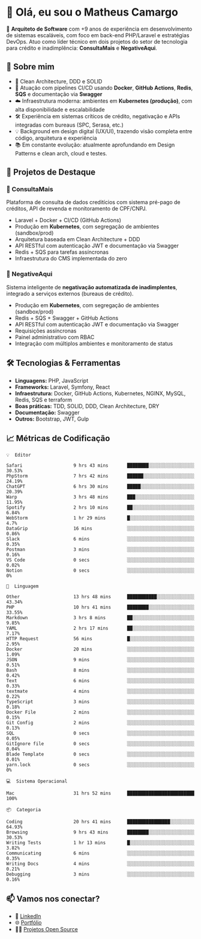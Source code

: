 # 👋 Olá, eu sou o Matheus Camargo

🎯 **Arquiteto de Software** com +9 anos de experiência em desenvolvimento de sistemas escaláveis, com foco em back-end PHP/Laravel e estratégias DevOps. Atuo como líder técnico em dois projetos do setor de tecnologia para crédito e inadimplência: **ConsultaMais** e **NegativeAqui**.

## 🧠 Sobre mim

- 🚀 Clean Architecture, DDD e SOLID
- 🔁 Atuação com pipelines CI/CD usando **Docker**, **GitHub Actions**, **Redis**, **SQS** e documentação via **Swagger**
- ☁️ Infraestrutura moderna: ambientes em **Kubernetes (produção)**, com alta disponibilidade e escalabilidade
- 🛠️ Experiência em sistemas críticos de crédito, negativação e APIs integradas com bureaus (SPC, Serasa, etc.)
- 💡 Background em design digital (UX/UI), trazendo visão completa entre código, arquitetura e experiência
- 📚 Em constante evolução: atualmente aprofundando em Design Patterns e clean arch, cloud e testes.

## 🚧 Projetos de Destaque

### 🔹 ConsultaMais
Plataforma de consulta de dados creditícios com sistema pré-pago de créditos, API de revenda e monitoramento de CPF/CNPJ.

- Laravel + Docker + CI/CD (GitHub Actions)
- Produção em **Kubernetes**, com segregação de ambientes (sandbox/prod)
- Arquitetura baseada em Clean Architecture + DDD
- API RESTful com autenticação JWT e documentação via Swagger
- Redis + SQS para tarefas assíncronas
- Infraestrutura do CMS implementada do zero

### 🔹 NegativeAqui
Sistema inteligente de **negativação automatizada de inadimplentes**, integrado a serviços externos (bureaus de crédito).

- Produção em **Kubernetes**, com segregação de ambientes (sandbox/prod)
- Redis + SQS + Swagger + GitHub Actions
- API RESTful com autenticação JWT e documentação via Swagger
- Requisições assíncronas
- Painel administrativo com RBAC
- Integração com múltiplos ambientes e monitoramento de status

## 🛠️ Tecnologias & Ferramentas

- **Linguagens:** PHP, JavaScript
- **Frameworks:** Laravel, Symfony, React
- **Infraestrutura:** Docker, GitHub Actions, Kubernetes, NGINX, MySQL, Redis, SQS e terraform
- **Boas práticas:** TDD, SOLID, DDD, Clean Architecture, DRY
- **Documentação:** Swagger
- **Outros:** Bootstrap, JWT, Gulp

## 📈 Métricas de Codificação

```text
💡  Editor

Safari                   9 hrs 43 mins       ████████░░░░░░░░░░░░░░░░░     30.53%
PhpStorm                 7 hrs 42 mins       ██████░░░░░░░░░░░░░░░░░░░     24.19%
ChatGPT                  6 hrs 30 mins       █████░░░░░░░░░░░░░░░░░░░░     20.39%
Warp                     3 hrs 48 mins       ███░░░░░░░░░░░░░░░░░░░░░░     11.95%
Spotify                  2 hrs 10 mins       ██░░░░░░░░░░░░░░░░░░░░░░░      6.84%
WebStorm                 1 hr 29 mins        █░░░░░░░░░░░░░░░░░░░░░░░░       4.7%
DataGrip                 16 mins             ░░░░░░░░░░░░░░░░░░░░░░░░░      0.86%
Slack                    6 mins              ░░░░░░░░░░░░░░░░░░░░░░░░░      0.35%
Postman                  3 mins              ░░░░░░░░░░░░░░░░░░░░░░░░░      0.16%
VS Code                  0 secs              ░░░░░░░░░░░░░░░░░░░░░░░░░      0.02%
Notion                   0 secs              ░░░░░░░░░░░░░░░░░░░░░░░░░         0%
```
```text
💬  Linguagem

Other                    13 hrs 48 mins      ███████████░░░░░░░░░░░░░░     43.34%
PHP                      10 hrs 41 mins      ████████░░░░░░░░░░░░░░░░░     33.55%
Markdown                 3 hrs 8 mins        ██░░░░░░░░░░░░░░░░░░░░░░░      9.85%
YAML                     2 hrs 17 mins       ██░░░░░░░░░░░░░░░░░░░░░░░      7.17%
HTTP Request             56 mins             █░░░░░░░░░░░░░░░░░░░░░░░░      2.95%
Docker                   20 mins             ░░░░░░░░░░░░░░░░░░░░░░░░░      1.09%
JSON                     9 mins              ░░░░░░░░░░░░░░░░░░░░░░░░░      0.51%
Bash                     8 mins              ░░░░░░░░░░░░░░░░░░░░░░░░░      0.42%
Text                     6 mins              ░░░░░░░░░░░░░░░░░░░░░░░░░      0.33%
textmate                 4 mins              ░░░░░░░░░░░░░░░░░░░░░░░░░      0.22%
TypeScript               3 mins              ░░░░░░░░░░░░░░░░░░░░░░░░░      0.18%
Docker File              2 mins              ░░░░░░░░░░░░░░░░░░░░░░░░░      0.15%
Git Config               2 mins              ░░░░░░░░░░░░░░░░░░░░░░░░░      0.13%
SQL                      0 secs              ░░░░░░░░░░░░░░░░░░░░░░░░░      0.05%
GitIgnore file           0 secs              ░░░░░░░░░░░░░░░░░░░░░░░░░      0.04%
Blade Template           0 secs              ░░░░░░░░░░░░░░░░░░░░░░░░░      0.01%
yarn.lock                0 secs              ░░░░░░░░░░░░░░░░░░░░░░░░░         0%
```
```text
💻  Sistema Operacional

Mac                      31 hrs 52 mins      █████████████████████████       100%
```
```text
📦  Categoria

Coding                   20 hrs 41 mins      ████████████████░░░░░░░░░     64.93%
Browsing                 9 hrs 43 mins       ████████░░░░░░░░░░░░░░░░░     30.53%
Writing Tests            1 hr 13 mins        █░░░░░░░░░░░░░░░░░░░░░░░░      3.82%
Communicating            6 mins              ░░░░░░░░░░░░░░░░░░░░░░░░░      0.35%
Writing Docs             4 mins              ░░░░░░░░░░░░░░░░░░░░░░░░░      0.21%
Debugging                3 mins              ░░░░░░░░░░░░░░░░░░░░░░░░░      0.16%
```

## 📫 Vamos nos conectar?

- 💼 [LinkedIn](https://www.linkedin.com/in/matheuscamargoxavier)
- 🌐 [Portfólio](https://matheuscamargo.co)
- 🧑‍💻 [Projetos Open Source](https://github.com/bymatheus)
